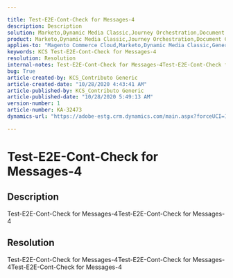 ```yaml
---

title: Test-E2E-Cont-Check for Messages-4  
description: Description  
solution: Marketo,Dynamic Media Classic,Journey Orchestration,Document Cloud,Experience Cloud,Experience Manager,Experience Platform  
product: Marketo,Dynamic Media Classic,Journey Orchestration,Document Cloud,Experience Cloud,Experience Manager,Experience Platform  
applies-to: "Magento Commerce Cloud,Marketo,Dynamic Media Classic,General,Journey Orchestration,Livefyre,Document Cloud,Experience Cloud,Experience Manager XML Documentation for Adobe Experience Manager,Experience Platform,Experience Manager XML Documentation Add-on for Adobe Experience Manager,Experience Manager,Experience Manager Livefyre"  
keywords: KCS Test-E2E-Cont-Check for Messages-4  
resolution: Resolution  
internal-notes: Test-E2E-Cont-Check for Messages-4Test-E2E-Cont-Check for Messages-4  
bug: True  
article-created-by: KCS_Contributo Generic  
article-created-date: "10/28/2020 4:43:41 AM"  
article-published-by: KCS_Contributo Generic  
article-published-date: "10/28/2020 5:49:13 AM"  
version-number: 1  
article-number: KA-32473  
dynamics-url: "https://adobe-estg.crm.dynamics.com/main.aspx?forceUCI=1&pagetype=entityrecord&etn=knowledgearticle&id=5bc1ab25-d818-eb11-a813-000d3a370a19"

---
```


# Test-E2E-Cont-Check for Messages-4

## Description


Test-E2E-Cont-Check for Messages-4Test-E2E-Cont-Check for Messages-4




## Resolution

Test-E2E-Cont-Check for Messages-4Test-E2E-Cont-Check for Messages-4Test-E2E-Cont-Check for Messages-4
